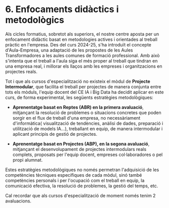 # 6. Enfocaments didàctics i metodològics

Als cicles formatius, sobretot als superiors, el nostre centre aposta per un enfocament didàctic basat en metodologies actives i orientades al treball pràctic en l'empresa. Des del curs 2024-25, s'ha introduït el concepte d'Aula-Empresa, una adaptació de les propostes de les Aules Transformadores a les aules comunes de formació professional. Amb això s'intenta que el treball a l'aula siga el més proper al treball que tindran en una empresa real, i millorar els llaços amb les empreses i organitzacions en projectes reals.

Tot i que als cursos d'especialització no existeix el mòdul de **Projecte Intermodular**, que facilita el treball per projectes de manera conjunta entre tots els mòduls, l'equip docent del CE IA i Big Data ha decidit aplicar en este curs, de forma experimental, les següents estratègies metodològiques:

* **Aprenentatge basat en Reptes (ABR) en la primera avaluació**, mitjançant la resolució de problemes o situacions concretes que poden sorgir en el flux de treball d'una empresa, no necessàriament d'informàtica( visualització de tendències, anàlisi de dades, preparació i utilització de models IA...), treballant en equip, de manera intermodular i aplicant principis de gestió de projectes. 
  
* **Aprenentatge basat en Projectes (ABP), en la segona avaluació**, mitjançant el desenvolupament de projectes intermodulars reals complets, proposats per l'equip docent, empreses col·laboradores o pel propi alumnat.

Estes estratègies metodològiques no només permetran l'adquisició de les competències tècniques específiques de cada mòdul, sinó també competències personals i per l'ocupació com el treball en equip, la comunicació efectiva, la resolució de problemes, la gestió del temps, etc.

Cal recordar que als cursos d'especialització de moment només tenim 2 avaluacions.

<!--
En este apartat s'ha de consensuar el marc pedagògic que condicionarà el procés d'ensenyança-aprenentatge en el cicle, i definir els principis metodològics que guiaran el treball del professorat.  
No es tracta de repetir el que ja indica el marc normatiu, sinó de concretar els principis que seran de compliment obligat per a la docència en el corresponent cicle formatiu en el centre. El que dictamina este punt haurà de tindre caràcter prescriptiu i l'equip docent s'ajustarà a estes directrius.  
És  clar  que  aconseguir  consensos  entre  el  professorat  és  difícil,  atesa  la  diversitat d'opinions  i  enfocaments  educatius,  però  considerem  que  este  esforç  és imprescindible. En general parlem d'equips educatius amplis i amb diferents interessos particulars,  és  necessari  comprendre  que  el  consens  és  un  camí  necessari  i  que  el procés requerix diàleg, flexibilitat i compromís per part de tot l'equip docent. 

RD 659/23. Article 13. Principis pedagògics 

1. Les administracions promouran i facilitaran que els equips docents implicats en cada grau incorporen metodologies actives que faciliten els aprenentatges [...] 

Integrar metodologies actives és un mandat establit en el marc normatiu. El professorat 
haurem d'esforçar-nos en el disseny de processos d'aprenentatge que evolucionen des d'un pla teòric i passiu cap a un procés significatiu integrat amb la realitat professional. 
Convertir  l'alumnat  en  protagonista  del  seu  propi  aprenentatge,  enfrontar-lo amb situacions  reals  o  simulades  que  requerisquen  la  resolució  de  problemes,  treball  en equip, presa de decisions, etc., és el camí per a aconseguir futurs professionals amb les habilitats necessàries en els sectors professionals. 

El PCCF ha de reforçar el compromís dels departaments i els equips educatius en este  canvi metodològic i, per això, s'hauran de consensuar les metodologies a utilitzar en els  mòduls del cicle i, si pot ser, potenciar les actives.
-->
